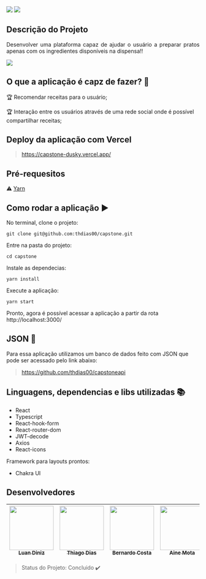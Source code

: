 <img src="https://user-images.githubusercontent.com/88336360/151994368-a25609d8-7bc3-496b-b858-7b38554da9ef.png"/>
<img src="https://img.shields.io/static/v1?label=react&message=framework&color=blue&style=for-the-badge&logo=REACT"/>

## Descrição do Projeto <br/>

<p align="justify"> Desenvolver uma plataforma capaz de ajudar o usuário a preparar pratos apenas com os ingredientes disponíveis na dispensa!! </p>

<img src="https://user-images.githubusercontent.com/88336360/151995119-16c5fd91-5e53-4ad8-b75a-df3cc753e2ae.png"/>

## O que a aplicação é capz de fazer? :checkered_flag:

:trophy: Recomendar receitas para o usuário;

:trophy: Interação entre os usuários através de uma rede social onde é possível compartilhar receitas;

## Deploy da aplicação com Vercel

> https://capstone-dusky.vercel.app/

## Pré-requesitos

:warning: [Yarn](https://classic.yarnpkg.com/pt-BR/docs/install/#windows-stable) 

## Como rodar a aplicação :arrow_forward:

No terminal, clone o projeto: 

```
git clone git@github.com:thdias00/capstone.git
```

Entre na pasta do projeto:  

```
cd capstone
```

Instale as dependecias:

```
yarn install
```

Execute a aplicação:

```
yarn start
```

Pronto, agora é possível acessar a aplicação a partir da rota http://localhost:3000/ 

## JSON :floppy_disk:

Para essa aplicação utilizamos um banco de dados feito com JSON que pode ser acessado pelo link abaixo: 

> https://github.com/thdias00/capstoneapi

## Linguagens, dependencias e libs utilizadas :books:

- React
- Typescript
- React-hook-form
- React-router-dom
- JWT-decode
- Axios
- React-icons


Framework para layouts prontos:
- Chakra UI

## Desenvolvedores

[<img src="https://user-images.githubusercontent.com/88336360/151998369-995ccb3e-d97e-4573-a6f0-b9663a6b66fb.png" width=115><br><sub>Luan Diniz</sub>](https://github.com/luandniz) |[<img src="https://user-images.githubusercontent.com/88336360/151998705-d22830fa-d9e2-4cf4-990a-e5b8a8e8c29f.png" width=115><br><sub>Thiago Dias</sub>](https://github.com/thdias00) | [<img src="https://user-images.githubusercontent.com/88336360/151998944-33b69bc7-ab76-4f49-805a-028b188f3238.png" width=115><br><sub>Bernardo Costa</sub>](https://github.com/bercardosoc) | [<img src="https://user-images.githubusercontent.com/88336360/151999168-130dace3-40e3-41cc-94d9-7b00e27e33b7.png" width=115><br><sub>Aine Mota</sub>](https://github.com/ainemota) | [<img src="https://user-images.githubusercontent.com/88336360/151999391-cc0d006c-3f30-423d-a064-8639a60f7270.png" width=115><br><sub>Murillo Lopes</sub>](https://github.com/murillotlopes) | [<img src="https://user-images.githubusercontent.com/88336360/151999711-621ae2f3-638d-4c84-bfc8-fa78470c7c7b.png" width=115><br><sub>Otávio Ikegami</sub>](https://github.com/otavio-ikegami) |
| :---: | :---: | :---: | :---: | :---: | :---:

> Status do Projeto: Concluido :heavy_check_mark:
